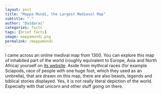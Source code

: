 ```yaml
---
layout: post
title: "Mappa Mundi, the Largest Medieval Map"
subtitle: "."
author: "Daidarai"
categories: facts
tags: [brief facts]
image: mappamundi.png
permalink: /mappamundi
---
```


I came across an online medival map from 1300. You can explore this map of inhabited part of the world (roughly equivalent to Europe, Asia and North Africa) yourself on [its website](https://www.themappamundi.co.uk/). Aside from mythical races (for example Sciapods, race of people with one huge foot, which they used as an umbrella), that are drawn on this map, there are also beasts, legends and biblical stories displayed. Yes, it is not really literal depiction of the world. Especially with that unicorn and other stuff going on there.